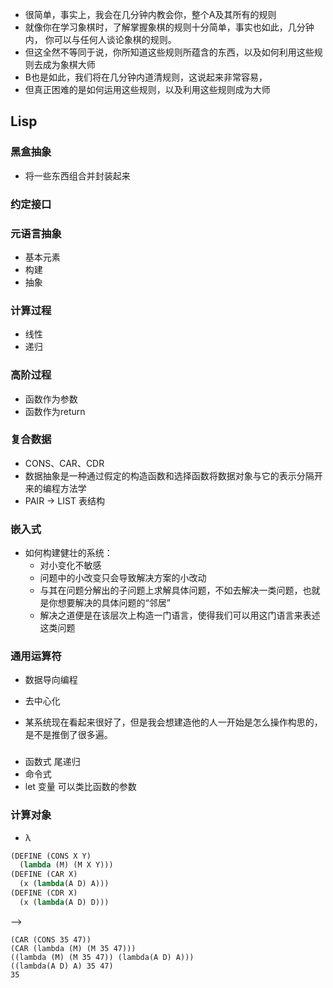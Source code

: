- 很简单，事实上，我会在几分钟内教会你，整个A及其所有的规则
- 就像你在学习象棋时，了解掌握象棋的规则十分简单，事实也如此，几分钟内， 你可以与任何人谈论象棋的规则。
- 但这全然不等同于说，你所知道这些规则所蕴含的东西，以及如何利用这些规则去成为象棋大师
- B也是如此，我们将在几分钟内道清规则，这说起来非常容易，
- 但真正困难的是如何运用这些规则，以及利用这些规则成为大师

## Lisp

### 黑盒抽象

- 将一些东西组合并封装起来


### 约定接口

### 元语言抽象

- 基本元素
- 构建
- 抽象

### 计算过程

- 线性
- 递归

### 高阶过程

- 函数作为参数
- 函数作为return


### 复合数据

- CONS、CAR、CDR
- 数据抽象是一种通过假定的构造函数和选择函数将数据对象与它的表示分隔开来的编程方法学
- PAIR -> LIST 表结构

### 嵌入式

- 如何构建健壮的系统：
  - 对小变化不敏感
  - 问题中的小改变只会导致解决方案的小改动
  - 与其在问题分解出的子问题上求解具体问题，不如去解决一类问题，也就是你想要解决的具体问题的“邻居”
  - 解决之道便是在该层次上构造一门语言，使得我们可以用这门语言来表述这类问题

### 通用运算符
- 数据导向编程
- 去中心化

- 某系统现在看起来很好了，但是我会想建造他的人一开始是怎么操作构思的，是不是推倒了很多遍。

### 

- 函数式 尾递归
- 命令式
- let 变量 可以类比函数的参数

### 计算对象

- λ

``` Scheme
(DEFINE (CONS X Y)
  (lambda (M) (M X Y)))
(DEFINE (CAR X)
  (x (lambda(A D) A)))
(DEFINE (CDR X)
  (x (lambda(A D) D)))
```

-->

```
(CAR (CONS 35 47))
(CAR (lambda (M) (M 35 47)))
((lambda (M) (M 35 47)) (lambda(A D) A)))
((lambda(A D) A) 35 47)
35
```







